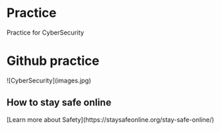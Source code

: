 # Practice
Practice for CyberSecurity
<h1> Github practice </h1>
![CyberSecurity](images.jpg)
<h2> How to stay safe online</h2>
[Learn more about Safety](https://staysafeonline.org/stay-safe-online/)

